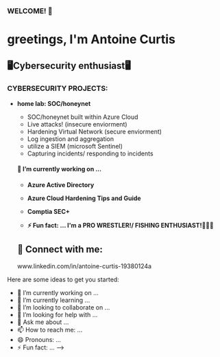 ### WELCOME! 👋<h1>greetings, I'm Antoine Curtis<h2>🖥️Cybersecurity enthusiast🖥️<hs>

  <h3>CYBERSECURITY PROJECTS:</h3>

- <b>home lab: SOC/honeynet</b>
  - SOC/honeynet built within Azure Cloud 
  - Live attacks! (insecure enviorment)
  - Hardening Virtual Network (secure enviorment)
  - Log ingestion and aggregation
  - utilize a SIEM (microsoft Sentinel)
  - Capturing incidents/ responding to incidents
 
  <h4>🔭 I’m currently working on ...<h4>
   
    
     - Azure Active Directory
     - Azure Cloud Hardening Tips and Guide
     - Comptia SEC+
   
    
    - ⚡ Fun fact: ... I'm a PRO WRESTLER!/ FISHING ENTHUSIAST!💪💪💪
     
  <h2> 🤳 Connect with me:</h2>www.linkedin.com/in/antoine-curtis-19380124a


  
  



Here are some ideas to get you started:

- 🔭 I’m currently working on ...
- 🌱 I’m currently learning ...
- 👯 I’m looking to collaborate on ...
- 🤔 I’m looking for help with ...
- 💬 Ask me about ...
- 📫 How to reach me: ...
- 😄 Pronouns: ...
- ⚡ Fun fact: ...
-->

<!--
**Roo87roo/Roo87roo** is a ✨ _special_ ✨ repository because its `README.md` (this file) appears on your GitHub profile.

Here are some ideas to get you started:

- 🔭 I’m currently working on ...
- 🌱 I’m currently learning ...
- 👯 I’m looking to collaborate on ...
- 🤔 I’m looking for help with ...
- 💬 Ask me about ...
- 📫 How to reach me: ...
- 😄 Pronouns: ...
- ⚡ Fun fact: ...
-->
